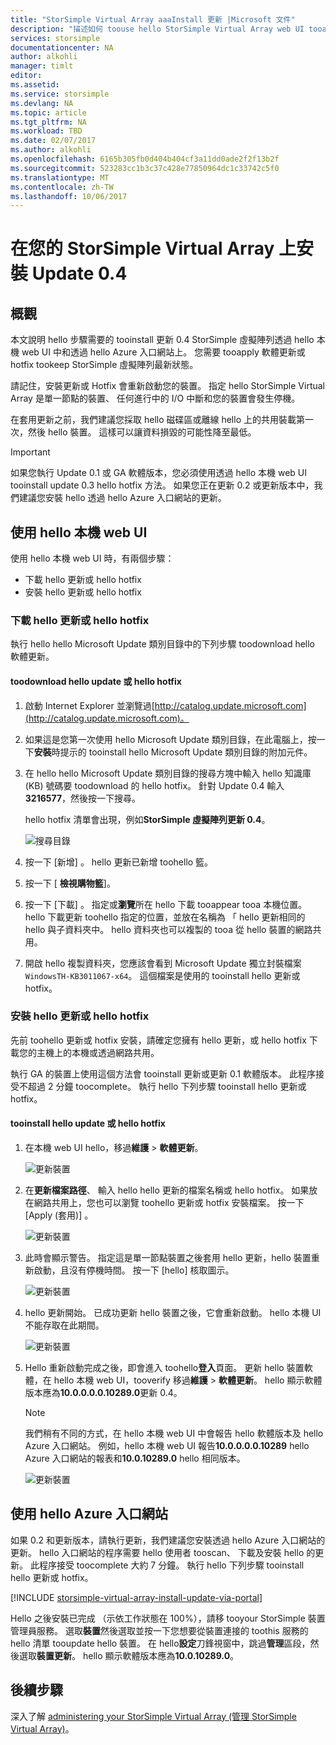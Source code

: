 ```yaml
---
title: "StorSimple Virtual Array aaaInstall 更新 |Microsoft 文件"
description: "描述如何 toouse hello StorSimple Virtual Array web UI tooapply 更新使用 hello Azure 入口網站與 hotfix 方法"
services: storsimple
documentationcenter: NA
author: alkohli
manager: timlt
editor: 
ms.assetid: 
ms.service: storsimple
ms.devlang: NA
ms.topic: article
ms.tgt_pltfrm: NA
ms.workload: TBD
ms.date: 02/07/2017
ms.author: alkohli
ms.openlocfilehash: 6165b305fb0d404b404cf3a11dd0ade2f2f13b2f
ms.sourcegitcommit: 523283cc1b3c37c428e77850964dc1c33742c5f0
ms.translationtype: MT
ms.contentlocale: zh-TW
ms.lasthandoff: 10/06/2017
---
```

# <a name="install-update-04-on-your-storsimple-virtual-array"></a>在您的 StorSimple Virtual Array 上安裝 Update 0.4

## <a name="overview"></a>概觀

本文說明 hello 步驟需要的 tooinstall 更新 0.4 StorSimple 虛擬陣列透過 hello 本機 web UI 中和透過 hello Azure 入口網站上。 您需要 tooapply 軟體更新或 hotfix tookeep StorSimple 虛擬陣列最新狀態。 

請記住，安裝更新或 Hotfix 會重新啟動您的裝置。 指定 hello StorSimple Virtual Array 是單一節點的裝置、 任何進行中的 I/O 中斷和您的裝置會發生停機。 

在套用更新之前，我們建議您採取 hello 磁碟區或離線 hello 上的共用裝載第一次，然後 hello 裝置。 這樣可以讓資料損毀的可能性降至最低。

> [!IMPORTANT]
> 如果您執行 Update 0.1 或 GA 軟體版本，您必須使用透過 hello 本機 web UI tooinstall update 0.3 hello hotfix 方法。 如果您正在更新 0.2 或更新版本中，我們建議您安裝 hello 透過 hello Azure 入口網站的更新。
 

## <a name="use-hello-local-web-ui"></a>使用 hello 本機 web UI

使用 hello 本機 web UI 時，有兩個步驟：

* 下載 hello 更新或 hello hotfix
* 安裝 hello 更新或 hello hotfix

### <a name="download-hello-update-or-hello-hotfix"></a>下載 hello 更新或 hello hotfix

執行 hello hello Microsoft Update 類別目錄中的下列步驟 toodownload hello 軟體更新。

#### <a name="toodownload-hello-update-or-hello-hotfix"></a>toodownload hello update 或 hello hotfix

1. 啟動 Internet Explorer 並瀏覽過[http://catalog.update.microsoft.com](http://catalog.update.microsoft.com)。

2. 如果這是您第一次使用 hello Microsoft Update 類別目錄，在此電腦上，按一下**安裝**時提示的 tooinstall hello Microsoft Update 類別目錄的附加元件。

3. 在 hello hello Microsoft Update 類別目錄的搜尋方塊中輸入 hello 知識庫 (KB) 號碼要 toodownload 的 hello hotfix。 針對 Update 0.4 輸入 **3216577**，然後按一下搜尋。
   
    hello hotfix 清單會出現，例如**StorSimple 虛擬陣列更新 0.4**。
   
    ![搜尋目錄](./media/storsimple-virtual-array-install-update-04/download1.png)

4. 按一下 [新增] 。 hello 更新已新增 toohello 籃。

5. 按一下 [ **檢視購物籃**]。

6. 按一下 [下載] 。 指定或**瀏覽**所在 hello 下載 tooappear tooa 本機位置。 hello 下載更新 toohello 指定的位置，並放在名稱為 「 hello 更新相同的 hello 與子資料夾中。 hello 資料夾也可以複製的 tooa 從 hello 裝置的網路共用。

7. 開啟 hello 複製資料夾，您應該會看到 Microsoft Update 獨立封裝檔案`WindowsTH-KB3011067-x64`。 這個檔案是使用的 tooinstall hello 更新或 hotfix。

### <a name="install-hello-update-or-hello-hotfix"></a>安裝 hello 更新或 hello hotfix

先前 toohello 更新或 hotfix 安裝，請確定您擁有 hello 更新，或 hello hotfix 下載您的主機上的本機或透過網路共用。 

執行 GA 的裝置上使用這個方法會 tooinstall 更新或更新 0.1 軟體版本。 此程序接受不超過 2 分鐘 toocomplete。 執行 hello 下列步驟 tooinstall hello 更新或 hotfix。

#### <a name="tooinstall-hello-update-or-hello-hotfix"></a>tooinstall hello update 或 hello hotfix

1. 在本機 web UI hello，移過**維護** > **軟體更新**。
   
    ![更新裝置](./media/storsimple-virtual-array-install-update/update1m.png)

2. 在**更新檔案路徑**、 輸入 hello hello 更新的檔案名稱或 hello hotfix。 如果放在網路共用上，您也可以瀏覽 toohello 更新或 hotfix 安裝檔案。 按一下 [Apply (套用)] 。
   
    ![更新裝置](./media/storsimple-virtual-array-install-update/update2m.png)

3. 此時會顯示警告。 指定這是單一節點裝置之後套用 hello 更新，hello 裝置重新啟動，且沒有停機時間。 按一下 [hello] 核取圖示。
   
   ![更新裝置](./media/storsimple-virtual-array-install-update/update3m.png)

4. hello 更新開始。 已成功更新 hello 裝置之後，它會重新啟動。 hello 本機 UI 不能存取在此期間。
   
    ![更新裝置](./media/storsimple-virtual-array-install-update/update5m.png)

5. Hello 重新啟動完成之後，即會進入 toohello**登入**頁面。 更新 hello 裝置軟體，在 hello 本機 web UI，tooverify 移過**維護** > **軟體更新**。 hello 顯示軟體版本應為**10.0.0.0.0.10289.0**更新 0.4。
   
   > [!NOTE]
   > 我們稍有不同的方式，在 hello 本機 web UI 中會報告 hello 軟體版本及 hello Azure 入口網站。 例如，hello 本機 web UI 報告**10.0.0.0.0.10289** hello Azure 入口網站的報表和**10.0.10289.0** hello 相同版本。
   
    ![更新裝置](./media/storsimple-virtual-array-install-update/update6m.png)

## <a name="use-hello-azure-portal"></a>使用 hello Azure 入口網站

如果 0.2 和更新版本，請執行更新，我們建議您安裝透過 hello Azure 入口網站的更新。 hello 入口網站的程序需要 hello 使用者 tooscan、 下載及安裝 hello 的更新。 此程序接受 toocomplete 大約 7 分鐘。 執行 hello 下列步驟 tooinstall hello 更新或 hotfix。

[!INCLUDE [storsimple-virtual-array-install-update-via-portal](../../includes/storsimple-virtual-array-install-update-via-portal-04.md)]

Hello 之後安裝已完成 （示依工作狀態在 100%），請移 tooyour StorSimple 裝置管理員服務。 選取**裝置**然後選取並按一下您想要從裝置連接的 toothis 服務的 hello 清單 tooupdate hello 裝置。 在 hello**設定**刀鋒視窗中，跳過**管理**區段，然後選取**裝置更新**。 hello 顯示軟體版本應為**10.0.10289.0**。


## <a name="next-steps"></a>後續步驟

深入了解 [administering your StorSimple Virtual Array (管理 StorSimple Virtual Array)](storsimple-ova-web-ui-admin.md)。

